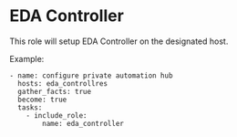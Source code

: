 # EDA Controller

This role will setup EDA Controller on the designated host.

Example:

```
- name: configure private automation hub
  hosts: eda_controllres
  gather_facts: true
  become: true
  tasks:
    - include_role:
        name: eda_controller
```
